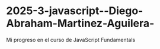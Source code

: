 # 2025-3-javascript--Diego-Abraham-Martinez-Aguilera-
Mi progreso en el curso de JavaScript Fundamentals

